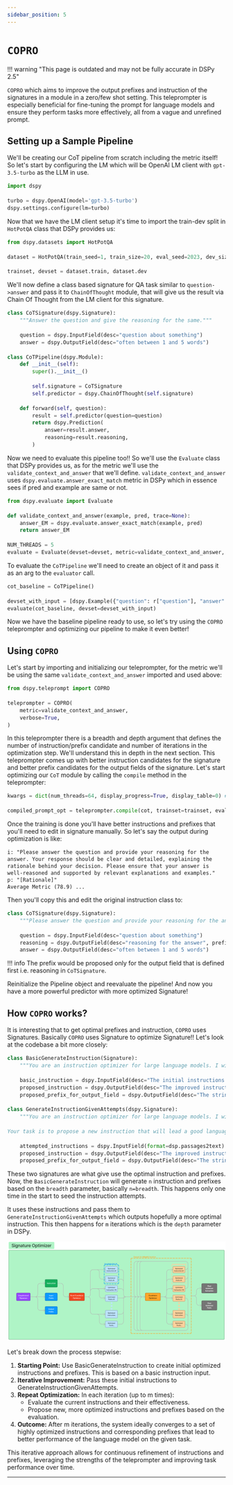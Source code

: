 ```yaml
---
sidebar_position: 5
---
```


# `COPRO`

!!! warning "This page is outdated and may not be fully accurate in DSPy 2.5"


`COPRO` which aims to improve the output prefixes and instruction of the signatures in a module in a zero/few shot setting. This teleprompter is especially beneficial for fine-tuning the prompt for language models and ensure they perform tasks more effectively, all from a vague and unrefined prompt.

## Setting up a Sample Pipeline

We'll be creating our CoT pipeline from scratch including the metric itself! So let's start by configuring the LM which will be OpenAI LM client with `gpt-3.5-turbo` as the LLM in use.

```python
import dspy

turbo = dspy.OpenAI(model='gpt-3.5-turbo')
dspy.settings.configure(lm=turbo)
```

Now that we have the LM client setup it's time to import the train-dev split in `HotPotQA` class that DSPy provides us:

```python
from dspy.datasets import HotPotQA

dataset = HotPotQA(train_seed=1, train_size=20, eval_seed=2023, dev_size=50, test_size=0)

trainset, devset = dataset.train, dataset.dev
```

We'll now define a class based signature for QA task similar to `question->answer` and pass it to `ChainOfThought` module, that will give us the result via Chain Of Thought from the LM client for this signature.

```python
class CoTSignature(dspy.Signature):
    """Answer the question and give the reasoning for the same."""

    question = dspy.InputField(desc="question about something")
    answer = dspy.OutputField(desc="often between 1 and 5 words")

class CoTPipeline(dspy.Module):
    def __init__(self):
        super().__init__()

        self.signature = CoTSignature
        self.predictor = dspy.ChainOfThought(self.signature)

    def forward(self, question):
        result = self.predictor(question=question)
        return dspy.Prediction(
            answer=result.answer,
            reasoning=result.reasoning,
        )
```

Now we need to evaluate this pipeline too!! So we'll use the `Evaluate` class that DSPy provides us, as for the metric we'll use the `validate_context_and_answer` that we'll define. `validate_context_and_answer` uses `dspy.evaluate.answer_exact_match` metric in DSPy which in essence sees if pred and example are same or not.

```python
from dspy.evaluate import Evaluate

def validate_context_and_answer(example, pred, trace=None):
    answer_EM = dspy.evaluate.answer_exact_match(example, pred)
    return answer_EM

NUM_THREADS = 5
evaluate = Evaluate(devset=devset, metric=validate_context_and_answer, num_threads=NUM_THREADS, display_progress=True, display_table=False)
```

To evaluate the `CoTPipeline` we'll need to create an object of it and pass it as an arg to the `evaluator` call.

```python
cot_baseline = CoTPipeline()

devset_with_input = [dspy.Example({"question": r["question"], "answer": r["answer"]}).with_inputs("question") for r in devset]
evaluate(cot_baseline, devset=devset_with_input)
```

Now we have the baseline pipeline ready to use, so let's try using the `COPRO` teleprompter and optimizing our pipeline to make it even better!

## Using `COPRO`

Let's start by importing and initializing our teleprompter, for the metric we'll be using the same `validate_context_and_answer` imported and used above:

```python
from dspy.teleprompt import COPRO

teleprompter = COPRO(
    metric=validate_context_and_answer,
    verbose=True,
)
```

In this teleprompter there is a breadth and depth argument that defines the number of instruction/prefix candidate and number of iterations in the optimization step. We'll understand this in depth in the next section. This teleprompter comes up with better instruction candidates for the signature and better prefix candidates for the output fields of the signature. Let's start optimizing our `CoT` module by calling the `compile` method in the teleprompter:

```python
kwargs = dict(num_threads=64, display_progress=True, display_table=0) # Used in Evaluate class in the optimization process

compiled_prompt_opt = teleprompter.compile(cot, trainset=trainset, eval_kwargs=kwargs)
```

Once the training is done you'll have better instructions and prefixes that you'll need to edit in signature manually. So let's say the output during optimization is like:

```text
i: "Please answer the question and provide your reasoning for the answer. Your response should be clear and detailed, explaining the rationale behind your decision. Please ensure that your answer is well-reasoned and supported by relevant explanations and examples."
p: "[Rationale]"
Average Metric (78.9) ...
```

Then you'll copy this and edit the original instruction class to:

```python
class CoTSignature(dspy.Signature):
    """Please answer the question and provide your reasoning for the answer. Your response should be clear and detailed, explaining the rationale behind your decision. Please ensure that your answer is well-reasoned and supported by relevant explanations and examples."""

    question = dspy.InputField(desc="question about something")
    reasoning = dspy.OutputField(desc="reasoning for the answer", prefix="[Rationale]")
    answer = dspy.OutputField(desc="often between 1 and 5 words")
```

!!! info
    The prefix would be proposed only for the output field that is defined first i.e. reasoning in `CoTSignature`.

Reinitialize the Pipeline object and reevaluate the pipeline! And now you have a more powerful predictor with more optimized Signature!

## How `COPRO` works?

It is interesting that to get optimal prefixes and instruction, `COPRO` uses Signatures. Basically `COPRO` uses Signature to optimize Signature!! Let's look at the codebase a bit more closely:

```python
class BasicGenerateInstruction(Signature):
    """You are an instruction optimizer for large language models. I will give you a ``signature`` of fields (inputs and outputs) in English. Your task is to propose an instruction that will lead a good language model to perform the task well. Don't be afraid to be creative."""

    basic_instruction = dspy.InputField(desc="The initial instructions before optimization")
    proposed_instruction = dspy.OutputField(desc="The improved instructions for the language model")
    proposed_prefix_for_output_field = dspy.OutputField(desc="The string at the end of the prompt, which will help the model start solving the task")

class GenerateInstructionGivenAttempts(dspy.Signature):
    """You are an instruction optimizer for large language models. I will give some task instructions I've tried, along with their corresponding validation scores. The instructions are arranged in increasing order based on their scores, where higher scores indicate better quality.

Your task is to propose a new instruction that will lead a good language model to perform the task even better. Don't be afraid to be creative."""

    attempted_instructions = dspy.InputField(format=dsp.passages2text)
    proposed_instruction = dspy.OutputField(desc="The improved instructions for the language model")
    proposed_prefix_for_output_field = dspy.OutputField(desc="The string at the end of the prompt, which will help the model start solving the task")
```

These two signatures are what give use the optimal instruction and prefixes. Now, the `BasicGenerateInstruction` will generate `n` instruction and prefixes based on the `breadth` parameter, basically `n=breadth`. This happens only one time in the start to seed the instruction attempts.

It uses these instructions and pass them to `GenerateInstructionGivenAttempts` which outputs hopefully a more optimal instruction. This then happens for `m` iterations which is the `depth` parameter in DSPy.

![Signature Optimizer](./img/signature_optimizer_process_v4.png)

Let's break down the process stepwise:

1. **Starting Point:** Use BasicGenerateInstruction to create initial optimized instructions and prefixes. This is based on a basic instruction input.
2. **Iterative Improvement:** Pass these initial instructions to GenerateInstructionGivenAttempts.
3. **Repeat Optimization:** In each iteration (up to m times):
    - Evaluate the current instructions and their effectiveness.
    - Propose new, more optimized instructions and prefixes based on the evaluation.
4. **Outcome:** After m iterations, the system ideally converges to a set of highly optimized instructions and corresponding prefixes that lead to better performance of the language model on the given task.

This iterative approach allows for continuous refinement of instructions and prefixes, leveraging the strengths of the teleprompter and improving task performance over time.

***
